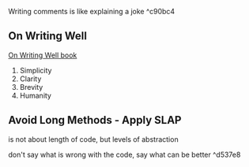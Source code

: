  Writing comments is like explaining a joke
	  ^c90bc4

## On Writing Well
[On Writing Well book](https://www.amazon.com/Writing-Well-Classic-Guide-Nonfiction/dp/0060891548)
1. Simplicity
2. Clarity
3. Brevity
4. Humanity

## Avoid Long Methods - Apply SLAP
is not about length of code, but levels of abstraction

don't say what is wrong with the code, say what can be better ^d537e8